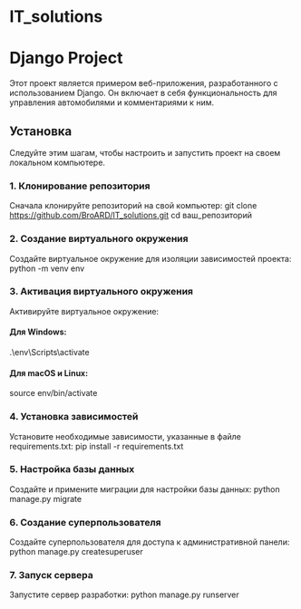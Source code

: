 # IT_solutions

# Django Project

Этот проект является примером веб-приложения, разработанного с использованием Django. Он включает в себя функциональность для управления автомобилями и комментариями к ним.

## Установка

Следуйте этим шагам, чтобы настроить и запустить проект на своем локальном компьютере.

### 1. Клонирование репозитория
Сначала клонируйте репозиторий на свой компьютер:
  git clone https://github.com/BroARD/IT_solutions.git
  cd ваш_репозиторий

### 2. Создание виртуального окружения
Создайте виртуальное окружение для изоляции зависимостей проекта:
  python -m venv env

### 3. Активация виртуального окружения
Активируйте виртуальное окружение:
#### Для Windows:
  .\env\Scripts\activate

#### Для macOS и Linux:
  source env/bin/activate

### 4. Установка зависимостей
Установите необходимые зависимости, указанные в файле requirements.txt:
  pip install -r requirements.txt

### 5. Настройка базы данных
Создайте и примените миграции для настройки базы данных:
  python manage.py migrate

### 6. Создание суперпользователя
Создайте суперпользователя для доступа к административной панели:
  python manage.py createsuperuser

### 7. Запуск сервера
Запустите сервер разработки:
  python manage.py runserver
